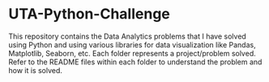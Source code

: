 # UTA-Python-Challenge
This repository contains the Data Analytics problems that I have solved using Python and using various libraries for data visualization like Pandas, Matplotlib, Seaborn, etc. Each folder represents a project/problem solved. Refer to the README files within each folder to understand the problem and how it is solved.
